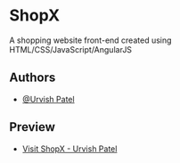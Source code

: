 
# ShopX

A shopping website front-end created using HTML/CSS/JavaScript/AngularJS






## Authors

- [@Urvish Patel](https://github.com/The-UrvishPatel)


## Preview

- [Visit ShopX - Urvish Patel](https://the-urvishpatel.github.io/ShopX/)

